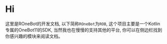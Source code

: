 # Hi

这里是ROneBot的开发文档, 以下简称`ROneBot`为`ROB`, 这个项目主要是一个Kotlin专属的OneBot11的SDK, 
当然我也在慢慢的支持其他的平台, 你可以在侧边栏找到你感兴趣的模块来阅读文档。

